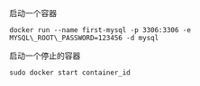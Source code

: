 启动一个容器

```
docker run --name first-mysql -p 3306:3306 -e MYSQL\_ROOT\_PASSWORD=123456 -d mysql
```

启动一个停止的容器

```
sudo docker start container_id
```



